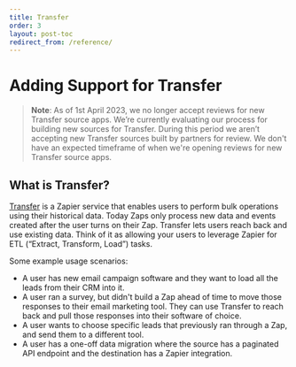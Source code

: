 ```yaml
---
title: Transfer
order: 3
layout: post-toc
redirect_from: /reference/
---
```


# Adding Support for Transfer

> **Note**: As of 1st April 2023, we no longer accept reviews for new Transfer source apps. We’re currently evaluating our process for building new sources for Transfer. During this period we aren’t accepting new Transfer sources built by partners for review. We don't have an expected timeframe of when we're opening reviews for new Transfer source apps.

## What is Transfer?

[Transfer](https://transfer.zapier.com/) is a Zapier service that enables users to perform bulk operations using their historical data. Today Zaps only process new data and events created after the user turns on their Zap. Transfer lets users reach back and use existing data. Think of it as allowing your users to leverage Zapier for ETL (“Extract, Transform, Load”) tasks.

Some example usage scenarios:

- A user has new email campaign software and they want to load all the leads from their CRM into it.
- A user ran a survey, but didn't build a Zap ahead of time to move those responses to their email marketing tool. They can use Transfer to reach back and pull those responses into their software of choice.
- A user wants to choose specific leads that previously ran through a Zap, and send them to a different tool.
- A user has a one-off data migration where the source has a paginated API endpoint and the destination has a Zapier integration.